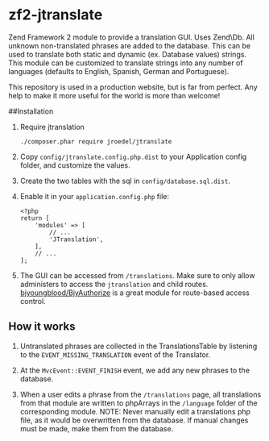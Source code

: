 # zf2-jtranslate
Zend Framework 2 module to provide a translation GUI. Uses Zend\Db. All unknown non-translated phrases are added to the database. This can be used to translate both static and dynamic (ex. Database values) strings. This module can be customized to translate strings into any number of languages (defaults to English, Spanish, German and Portuguese).

This repository is used in a production website, but is far from perfect. Any help to make it more useful for the world is more than welcome!

##Installation

1. Require jtranslation
    ```
    ./composer.phar require jroedel/jtranslate
    ```
    
2. Copy `config/jtranslate.config.php.dist` to your Application config folder, and customize the values.

3. Create the two tables with the sql in `config/database.sql.dist`.

4. Enable it in your `application.config.php` file: 
    ```
    <?php
    return [
        'modules' => [
            // ...
            'JTranslation',
        ],
        // ...
    ];
    ```

5. The GUI can be accessed from `/translations`. Make sure to only allow administers to access the `jtranslation` and child routes. [bjyoungblood/BjyAuthorize](https://github.com/bjyoungblood/BjyAuthorize) is a great module for route-based access control.

## How it works

1. Untranslated phrases are collected in the TranslationsTable by listening to the `EVENT_MISSING_TRANSLATION` event of the Translator.

2. At the `MvcEvent::EVENT_FINISH` event, we add any new phrases to the database.

3. When a user edits a phrase from the `/translations` page, all translations from that module are written to phpArrays in the `/language` folder of the corresponding module. NOTE: Never manually edit a translations php file, as it would be overwritten from the database. If manual changes must be made, make them from the database.
